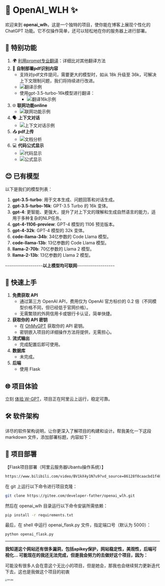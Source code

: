 # 💎 OpenAI_WLH ✨

欢迎来到 **openai_wlh**，这是一个独特的项目，使你能在博客上展现个性化的 ChatGPT 功能。它不仅操作简单，还可以轻松地在你的服务器上进行部署。

## 🌟 特别功能

1. 🌍 [利用prompt专业翻译](https://www.bilibili.com/read/cv28100058/?jump_opus=1)：详细比对其他翻译方法
2. 📄 **自制部署pdf识别内容**
   - 支持对pdf文件提问，需要更大的模型时，如从 18k 升级至 36k，可解决上下文限制问题，我们将持续进行改进。
   - ![翻译示例](images/翻译.png)
   - 使用gpt-3.5-turbo-16k模型进行翻译：
     - ![翻译16k示例](images/翻译16k.png)
3. 🌐 **联网功能online**
   - ![联网功能示例](images/联网.png)
4. 🗣 **上下文对话**
   - ![上下文对话示例](images/上下文.png)
5. 📤 **pdf上传**
   - ![文档分析](images/文档分析.png)
6. 💻 **代码公式显示**
   - ![代码显示](images/代码.png)
   - ![公式显示](images/公式.png)

## 😊 已有模型

以下是我们的模型列表：

1. **gpt-3.5-turbo**: 用于文本生成、问题回答和对话生成。
2. **gpt-3.5-turbo-16k**: GPT-3.5 Turbo 的 16k 变体。
3. **gpt-4**: 更智能、更强大，提升了对上下文的理解和生成自然语言的能力，适用于多种复杂的NLP任务。
4. **gpt-4-1106-preview**: GPT-4 模型的 1106 预览版本。
5. **gpt-4-32k**: GPT-4 模型的 32k 变体。
6. **code-llama-34b**: 34亿参数的 Code Llama 模型。
7. **code-llama-13b**: 13亿参数的 Code Llama 模型。
8. **llama-2-70b**: 70亿参数的 Llama 2 模型。
9. **llama-2-13b**: 13亿参数的 Llama 2 模型。

-------------------**以上模型均可联网**-------------------

## 🚀 快速上手

1. **免费获取 API**
   - 通过第三方 OpenAI API，费用仅为 OpenAI 官方标价的 0.2 倍（不同模型价格不同，但已经低于官网价格）。
   - 无需繁琐的外网信用卡或银行卡认证，简单快捷。
2. **获取你的 API 密钥**
   - 在 [OhMyGPT](https://www.ohmygpt.com?aff=BDnMSilC) 获取你的 API 密钥。
   - 密钥嵌入项目的详细操作方法将提供，无需担心。
3. **流式输出**
   - 完成配置后即可使用。
4. **数据库**
   - 未完成。
5. **后端**
   - 使用 Flask

## 🌐 项目体验

立刻 [体验 W-GPT](http://8.138.104.244)，项目正在阿里云上运行，稳定可靠。

## 🛠️ 软件架构

详尽的软件架构说明，让你更深入了解项目的构建和设计。帮我美化一下这段 markdown 文件，添加部署标题，内容如下：

## 🚀 项目部署

【Flask项目部署（阿里云服务器Ubantu操作系统）】

```sh
https://www.bilibili.com/video/BV1kX4y1N7u9?vd_source=86128f0caacbd1f48d8ba64b076f5197
```

在 git 上运行以下命令进行项目克隆：

```sh
git clone https://gitee.com/developer-father/openai_wlh.git
```

然后在 openai_wlh 目录运行以下命令安装所需依赖：

```sh
pip install -r requirements.txt
```

最后，在 shell 中运行 openai_flask.py 文件，指定端口号（默认为 5000）：

```sh
python openai_flask.py
```

---

**我知道这个网站还有很多漏洞，包括apikey保护，网站稳定性，美观性，后端可视化... 可能现在的我还无法完成，但是我会努力的去做好这个项目，因为：**

可能没有很多人会在意这个无比小的项目，但是她会，那我也会继续努力更新迭代下去，这也是我做这个项目的初衷

<img src="./images/mm.jpg" alt="mm.jpg" style="zoom:40%;" />
